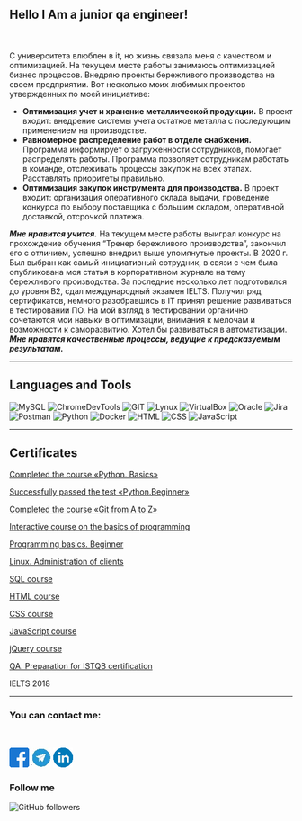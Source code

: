 
[](https://github.com/Mybono/Mybono/blob/main/assets/ab5398cf5eee70433c1fe2cd7ff299e7.jpg)

## Hello I Am a junior qa engineer!

<br><br>С университета влюблен в it, но жизнь связала меня с качеством и оптимизацией. На текущем месте работы занимаюсь оптимизацией бизнес процессов. Внедряю проекты бережливого производства на своем предприятии. Вот несколько моих любимых проектов утвержденных по моей инициативе:
+ **Оптимизация учет и хранение металлической продукции.** В проект входит: внедрение системы учета остатков металла с последующим применением на производстве.
+ **Равномерное распределение работ в отделе снабжения.** Программа информирует о загруженности сотрудников, помогает распределять работы. Программа позволяет сотрудникам работать в команде, отслеживать процессы закупок на всех этапах. Расставлять приоритеты правильно. 
+ **Оптимизация закупок инструмента для производства.** В проект входит: организация оперативного склада выдачи, проведение конкурса по выбору поставщика с большим складом, оперативной доставкой, отсрочкой платежа.  

***Мне нравится учится.*** На текущем месте работы выиграл конкурс на прохождение обучения “Тренер бережливого производства”, закончил его с отличием, успешно внедрил выше упомянутые проекты. В 2020 г. Был выбран как самый инициативный сотрудник, в связи с чем была опубликована моя статья в корпоративном журнале на тему бережливого производства. 
За последние несколько лет подготовился до уровня B2, сдал международный экзамен IELTS. Получил ряд сертификатов, немного разобравшись в IT принял решение развиваться в тестировании ПО. На мой взгляд в тестировании органично сочетаются мои навыки в оптимизации, внимания к мелочам и возможности к саморазвитию. Хотел бы развиваться в автоматизации. 
<br>***Мне нравятся качественные процессы, ведущие к предсказуемым результатам.***

******

## Languages and Tools
![MySQL](https://img.shields.io/badge/-MySQL-787878?style=for-the-badge&logo=mysql&logoColor=014E58)
![ChromeDevTools](https://img.shields.io/badge/-ChromeDevTools-787878?style=for-the-badge&logo=devtools&logoColor=CAC5C2)
![GIT](https://img.shields.io/badge/-GIT-787878?style=for-the-badge&logo=git&logoColor=E9394D)
![Lynux](https://img.shields.io/badge/-Lynux-787878?style=for-the-badge&logo=Lynux&logoColor=CAC5C2)
![VirtualBox](https://img.shields.io/badge/-VirtualBox-787878?style=for-the-badge&logo=VirtualBox&logoColor=FFFFFD)
![Oracle](https://img.shields.io/badge/-Oracle-787878?style=for-the-badge&logo=Oracle&logoColor=C64734)
![Jira](https://img.shields.io/badge/-Jira-787878?style=for-the-badge&logo=Jira&logoColor=0052CC)
![Postman](https://img.shields.io/badge/-Postman-787878?style=for-the-badge&logo=Postman&logoColor=FF6C37)
![Python](https://img.shields.io/badge/-Docker-787878?style=for-the-badge&logo=Docker&logoColor=519EE6)
![Docker](https://img.shields.io/badge/-Python-787878?style=for-the-badge&logo=Python&logoColor=FFD041)
![HTML](https://img.shields.io/badge/-HTML-787878?style=for-the-badge&logo=HTML&logoColor=FFD041)
![CSS](https://img.shields.io/badge/-CSS-787878?style=for-the-badge&logo=CSS&logoColor=FFD041)
![JavaScript](https://img.shields.io/badge/-JavaScript-787878?style=for-the-badge&logo=JavaScript&logoColor=000000)

******

## Certificates

[Completed the course «Python. Basics»](https://gb.ru/certificates/1321970.en)

[Successfully passed the test «Python.Beginner»](https://gb.ru/certificates/1322003.en)

[Completed the course «Git from A to Z»](https://gb.ru/certificates/1239617.en)

[Interactive course on the basics of programming](https://github.com/Mybono/Mybono/blob/main/assets/2616585_1194591.en.pdf)

[Programming basics. Beginner](https://gb.ru/certificates/1194610.en)

[Linux. Administration of clients](https://gb.ru/certificates/1253910.en)

[SQL course](https://www.sololearn.com/Certificate/1060-19199048/pdf/)

[HTML course](https://www.sololearn.com/Certificate/1014-19199048/pdf/)

[CSS course](https://www.sololearn.com/Certificate/1023-19199048/pdf/)

[JavaScript course](https://www.sololearn.com/Certificate/1024-19199048/pdf/)

[jQuery course](https://www.sololearn.com/Certificate/1082-19199048/pdf/)

[QA.  Preparation for ISTQB certification](https://stepik.org/certificate/540a0919a43451db758ffc86c36b4587414889fe.pdf)

IELTS 2018


[gitfromatoz]: https://github.com/Mybono/Mybono/blob/main/assets/2616585_1239617.en.pdf


******

### You can contact me:
<br>

[![facebook][logofacebook]][facebook]
[![telegram][logotelegram]][telegram]
[![linkedin][logolinkedin]][linkedin]

[facebook]: https://www.facebook.com/artur.benagraph/
[logofacebook]: https://github.com/Mybono/Mybono/blob/main/assets/fb%2035px.png
[telegram]: https://t.me/Benagraph
[logotelegram]: https://github.com/Mybono/Mybono/blob/main/assets/telegran%2035%20px.jpg
[linkedin]: http://linkedin.com/def-say-hello
[logolinkedin]: https://github.com/Mybono/Mybono/blob/main/assets/linedin%2035px.png
[linkedin]: https://github.com/Mybono/Mybono/blob/main/assets/linkedin.png


### Follow me

<img alt="GitHub followers" src="https://img.shields.io/github/followers/MyBono?style=for-the-badge">


